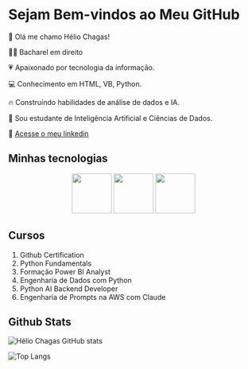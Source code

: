 # Sejam Bem-vindos ao Meu GitHub

👨 Olá me chamo Hélio Chagas!

👨‍🎓 Bacharel em direito

💗 Apaixonado por tecnologia da informação.

💻 Conhecimento em HTML, VB, Python.

🔥 Construíndo habilidades de análise de dados e IA.

📃 Sou estudante de Inteligência Artificial e Ciências de Dados.

📧 [Acesse o meu linkedin](https://www.linkedin.com/in/heliochagas/)


## Minhas tecnologias

<p align="Center"> <img src="https://cdn.jsdelivr.net/gh/devicons/devicon@latest/icons/python/python-plain.svg" width="80px"/> <img src="https://cdn.jsdelivr.net/gh/devicons/devicon@latest/icons/visualbasic/visualbasic-original.svg" width="80px" /> <img src="https://cdn.jsdelivr.net/gh/devicons/devicon@latest/icons/html5/html5-original-wordmark.svg" width="80px"/></p>


## Cursos

1. Github Certification
2. Python Fundamentals  
3. Formação Power BI Analyst
4. Engenharia de Dados com Python
5. Python AI Backend Developer  
6. Engenharia de Prompts na AWS com Claude

## Github Stats

![Hélio Chagas GitHub stats](https://github-readme-stats.vercel.app/api?username=helhio-chagas&show_icons=true&theme=dracula) 

![Top Langs](https://github-readme-stats.vercel.app/api/top-langs/?username=helhio-chagas&hide_progress=true)
